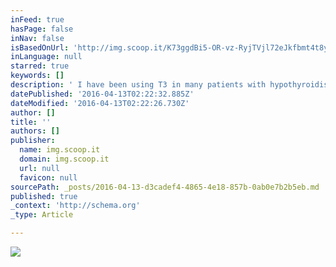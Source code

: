 ```yaml
---
inFeed: true
hasPage: false
inNav: false
isBasedOnUrl: 'http://img.scoop.it/K73ggdBi5-OR-vz-RyjTVjl72eJkfbmt4t8yenImKBVvK0kTmF0xjctABnaLJIm9'
inLanguage: null
starred: true
keywords: []
description: ' I have been using T3 in many patients with hypothyroidism for years, and it often works great! - KP'
datePublished: '2016-04-13T02:22:32.885Z'
dateModified: '2016-04-13T02:22:26.730Z'
author: []
title: ''
authors: []
publisher:
  name: img.scoop.it
  domain: img.scoop.it
  url: null
  favicon: null
sourcePath: _posts/2016-04-13-d3cadef4-4865-4e18-857b-0ab0e7b2b5eb.md
published: true
_context: 'http://schema.org'
_type: Article

---
```

![](https://the-grid-user-content.s3-us-west-2.amazonaws.com/79a9257a-095c-4c3d-b28f-b46c7e90987f.jpg)